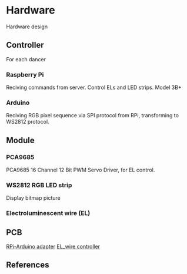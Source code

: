 # Hardware
Hardware design

## Controller
For each dancer

### Raspberry Pi
Reciving commands from server. Control ELs and LED strips.
Model 3B+

### Arduino
Reciving RGB pixel sequence via SPI protocol from RPi, transforming to WS2812 protocol.

## Module

### PCA9685
PCA9685 16 Channel 12 Bit PWM Servo Driver, for EL control.

### WS2812 RGB LED strip
Display bitmap picture

### Electroluminescent wire (EL)

## PCB
[RPi-Arduino adapter](https://easyeda.com/orange21201/lightdanceconverter)
[EL_wire controller](https://easyeda.com/nawmrofed/el_controller_v3)

## References

